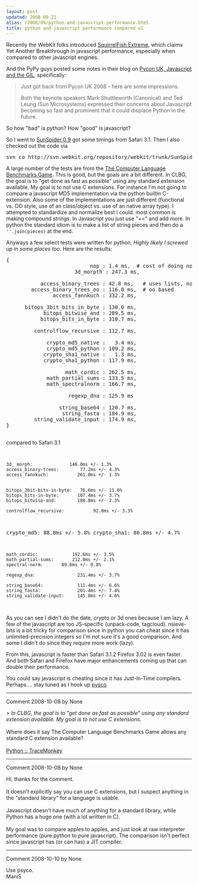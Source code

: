 ```yaml
---
layout: post
updated: 2008-09-21
alias: /2008/09/python-and-javascript-performance.html
title: python and javascript performance compared v1
---
```

<p>
Recently the WebKit folks introduced <a href="http://webkit.org/blog/214/introducing-squirrelfish-extreme/">SquirrelFish Extreme</a>, which claims Yet Another Breakthrough in javascript performance, especially when compared to other javascript engines.
</p>

<p>And the PyPy guys posted some notes in their blog on <a href="http://morepypy.blogspot.com/2008/09/pycon-uk-javascript-and-gil.html">Pycon UK, Javascript and the GIL</a>, specifically:</p>

<blockquote>
Just got back from Pycon UK 2008 - here are some impressions. 

Both the keynote speakers Mark Shuttleworth (Canonical) and Ted Leung (Sun Microsystems) expressed their concerns about Javascript becoming so fast and prominent that it could displace Python in the future.
</blockquote>

<p>
So how "bad" is python?  How "good" is javascript? 
</p>

<p>So I went to <a href="http://www2.webkit.org/perf/sunspider-0.9/sunspider.html">SunSpider 0.9</a> got some timings from Safari 3.1.  Then I also checked out the code via </p>

<pre>
svn co http://svn.webkit.org/repository/webkit/trunk/SunSpider/tests
</pre>

<p>A large number of the tests are from the <a href="http://shootout.alioth.debian.org/">The Computer Language  
Benchmarks Game</a>.  This is good, but the goals are a bit different.  In CLBG, the goal is to "get done as fast as possible" using any standard extension available.  My goal is to not use C extensions.  For instance I'm not going to compare a javascript MD5 implementation via the python builtin C-extension.  Also some of the implementations are just different (functional vs. OO style, use of an class/object vs. use of an native array type).  I attempted to standardize and normalize best I could.  most common is making compound strings.  In Javascript you just use "+=" and add more.  In python the standard idiom is to make a list of string pieces and then do a <code>''.join(pieces)</code> at the end.
</p>

<p> Anyways a few select tests were written for python, <i>Highly likely I screwed up in some places too</i>.  Here are the results:
</p>

<pre>
&#123;
                           nop : 1.4 ms,  # cost of doing nothing
                      3d_morpth : 247.3 ms,

           access_binary_trees : 42.8 ms,   # uses lists, not objects
        access_binary_trees_oo : 116.0 ms,  # oo based
               access_fannkuch : 332.2 ms,

      bitops_3bit_bits_in_byte : 130.0 ms,
            bitops_bitwise_and : 289.5 ms,
           bitops_bits_in_byte : 310.7 ms,

         controlflow_recursive : 112.7 ms,

             crypto_md5_native :   3.4 ms,
             crypto_md5_python : 109.2 ms,
            crypto_sha1_native :   1.3 ms,
            crypto_sha1_python : 117.9 ms,

                   math_cordic : 262.5 ms,
             math_partial_sums : 133.5 ms,
             math_spectralnorm : 166.7 ms,

                    regexp_dna : 125.9 ms

                 string_base64 : 120.7 ms,
                  string_fasta : 184.9 ms,
         string_validate_input : 174.9 ms,
&#125;

</pre>
<p>
compared to Safari 3.1
</p>
<pre>

    3d_ morph:              146.0ms +/- 1.3%
    access_binary-trees:        77.2ms +/- 4.3%
    access_fannkuch:           261.0ms +/- 1.3%


    bitops_3bit-bits-in-byte:   76.6ms +/- 11.6%
    bitops_bits-in-byte:       107.4ms +/- 3.7%
    bitops_bitwise-and:        188.8ms +/- 2.3%

    controlflow_recursive:           92.8ms +/- 3.3%

   crypto_md5:                 88.8ms +/- 5.8%
    crypto_sha1:                86.8ms +/- 4.7%

    math_cordic:             192.6ms +/- 3.5%
    math_partial-sums:       212.0ms +/- 2.1%
    spectral-norm:       89.6ms +/- 0.8%

    regexp_dna:                231.4ms +/- 3.7%

    string_base64:             111.4ms +/- 6.6%
    string_fasta:              201.4ms +/- 7.4%
    string_validate-input:     145.8ms +/- 4.6%
</pre>

<p>As you can see I didn't do the date, crypto or 3d ones because I am lazy.   A few of the javascript are too JS-specific (unpack-code, tagcloud).   nsieve-bits is a bit tricky for comparison since in python you can cheat since it has unlimited-precision integers so I'm not sure it's a good comparison.  And some I didn't do since they require more work (lazy).
</p>

<p>From this, javascript is faster than Safari 3.1.2   Firefox 3.02 is even faster.  And both Safari and Firefox have major enhancements coming up that can double their performance.</p>

<p> You could say javascript is cheating since it has Just-In-Time compilers.   Perhaps.... stay tuned as I hook up <a href="http://psyco.sourceforge.net/">pysco</a></p>

*****
Comment 2008-10-08 by None

<EM>&gt; In CLBG, the goal is to &quot;get done as fast as possible&quot; using any standard extension available. My goal is to not use C extensions.</EM><BR/><BR/>Where does it say The Computer Language Benchmarks Game allows any standard C extension available?<BR/><BR/><A HREF="http://shootout.alioth.debian.org/u32q/benchmark.php?test=all&lang=python&lang2=tracemonkey" REL="nofollow">Python :: TraceMonkey</A>


*****
Comment 2008-10-08 by None

Hi, thanks for the comment.<BR/><BR/>It doesn't explicitly say you can use C extensions, but I suspect anything in the "standard library" for a language is usable.<BR/><BR/>Javascript doesn't have much of anything for a standard library, while Python has a huge one (with a lot written in C).<BR/><BR/>My goal was to compare apples to apples, and just look at raw interpreter performance (pure python to pure javascript).  The comparison isn't perfect since javascript has (or can has) a JIT compiler.


*****
Comment 2008-10-10 by None

Use psyco.<BR/>ManiS
